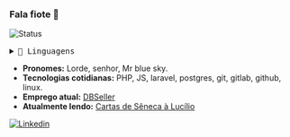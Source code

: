 ### Fala fiote 👋

![Status](https://github-readme-stats.vercel.app/api?username=NocDevX&show_icons=true&theme=radical)

<details>
    <summary> <samp>📝 Linguagens</samp></summary>
<br/>

![Status das linguagens](https://github-readme-stats.vercel.app/api/top-langs/?username=nocdevx&layout=compact&icon_color=805AD5&text_color=718096&bg_color=ffffff00&hide_border=true&langs_count=10)

</details>

- **Pronomes:** Lorde, senhor, Mr blue sky.
- **Tecnologias cotidianas:** PHP, JS, laravel, postgres, git, gitlab, github, linux.
- **Emprego atual:** [DBSeller](https://www.dbseller.com.br)
- **Atualmente lendo:** [Cartas de Sêneca à Lucílio](https://pt.wikipedia.org/wiki/Epistulae_morales_ad_Lucilium)

[![Linkedin](https://img.shields.io/badge/LinkedIn-0077B5?logo=linkedin&logoColor=white)](https://linkedin.com/in/vinicius-leivas-7b0348155/)
